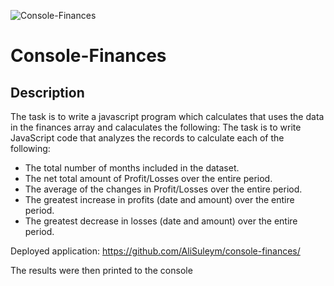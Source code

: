![Console-Finances](https://user-images.githubusercontent.com/116298145/224793099-869a452e-fe61-4ec4-9c7a-6b59f2d1cc4a.png)
# Console-Finances

## Description

The task is to write a javascript program which calculates that uses the data in the finances array and calaculates the following:
The task is to write JavaScript code that analyzes the records to calculate each of the following:

- The total number of months included in the dataset.
- The net total amount of Profit/Losses over the entire period.
- The average of the changes in Profit/Losses over the entire period.
- The greatest increase in profits (date and amount) over the entire period.
- The greatest decrease in losses (date and amount) over the entire period.

Deployed application: https://github.com/AliSuleym/console-finances/
                      

The results were then printed to the console
